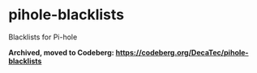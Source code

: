 # pihole-blacklists
Blacklists for Pi-hole

**Archived, moved to Codeberg: https://codeberg.org/DecaTec/pihole-blacklists**

